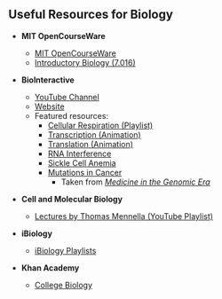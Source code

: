 ## Useful Resources for Biology

- **MIT OpenCourseWare**
  - [MIT OpenCourseWare](https://ocw.mit.edu)
  - [Introductory Biology (7.016)](https://ocw.mit.edu/courses/7-016-introductory-biology-fall-2018/)

- **BioInteractive**
  - [YouTube Channel](https://www.youtube.com/@biointeractive/playlists)  
  - [Website](https://www.biointeractive.org/)
  - Featured resources:
    - [Cellular Respiration (Playlist)](https://youtube.com/playlist?list=PLI1XjFOSo4gOymAvlRs_8sSUH1BKKUiDA&si=PQZZtstkffRmudW8)  
    - [Transcription (Animation)](http://www.hhmi.org/biointeractive/dna-transcription-advanced-detail)  
    - [Translation (Animation)](http://www.hhmi.org/biointeractive/translation-advanced-detail)  
    - [RNA Interference](http://www.hhmi.org/biointeractive/rna-interference)  
    - [Sickle Cell Anemia](http://www.hhmi.org/biointeractive/sickle-cell-anemia)  
    - [Mutations in Cancer](https://www.biointeractive.org/classroom-resources/mutations-cancer)  
      - Taken from *[Medicine in the Genomic Era](https://media.hhmi.org/hl/13Lect4.html?_gl=1*j173sc*_ga*MTU4NzA5NTMwLjE3NTc0MzA5MTA.*_ga_H0E1KHGJBH*czE3NTc1Mjc1OTUkbzQkZzEkdDE3NTc1Mjc1OTkkajU2JGwwJGgw)*

- **Cell and Molecular Biology**
  - [Lectures by Thomas Mennella (YouTube Playlist)](https://youtube.com/playlist?list=PL5xvztUyPgDqUJbluYcKW5ufLERslcu4q&si=xzip7zwEFx0MJ9OS)

- **iBiology**
  - [iBiology Playlists](https://www.ibiology.org/playlists/)

- **Khan Academy**
  - [College Biology](https://www.khanacademy.org/science/ap-biology/cell-structure-and-function/cell-structures-and-their-functions/v/introduction-to-the-cell)
